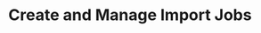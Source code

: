 ---
title: Create and Manage Import Jobs
excerpt: ''
deprecated: false
hidden: true
metadata:
  title: ''
  description: ''
  robots: index
next:
  description: ''
---